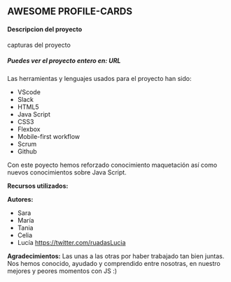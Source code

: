 ## AWESOME PROFILE-CARDS

#### Descripcion del proyecto

capturas del proyecto



##### Puedes ver el proyecto entero en: URL

Las herramientas y lenguajes usados para el proyecto han sido:

- VScode
- Slack
- HTML5
- Java Script
- CSS3
- Flexbox
- Mobile-first workflow
- Scrum
- Github

Con este poyecto hemos reforzado conocimiento maquetación así como nuevos conocimientos sobre Java Script. 

**Recursos utilizados:**


**Autores:**

- Sara
- María
- Tania
- Celia
- Lucía https://twitter.com/ruadasLucia

**Agradecimientos:**
Las unas a las otras por haber trabajado tan bien juntas. Nos hemos conocido, ayudado y comprendido entre nosotras, en nuestro mejores y peores momentos con JS :)

